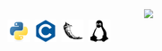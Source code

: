 <div id="header" align="center">
  <img src="https://media.giphy.com/media/L8K62iTDkzGX6/giphy.gif" width="100"/>
</div>

<div>
  <img src="https://github.com/devicons/devicon/blob/master/icons/python/python-original.svg"
  title="Python" alt="Python" width="40" height="40"/>&nbsp;
  <img src="https://github.com/devicons/devicon/blob/master/icons/c/c-plain.svg"
  title="C" alt="C" width="40" height="40"/>&nbsp;
  <img src="https://github.com/devicons/devicon/blob/master/icons/flask/flask-original.svg"
  title="Flask" alt="Flask" width="40" height="40"/>&nbsp;
  <img src="https://github.com/devicons/devicon/blob/master/icons/linux/linux-plain.svg"
  title="Flask" alt="Flask" width="40" height="40"/>&nbsp;
</duv>
